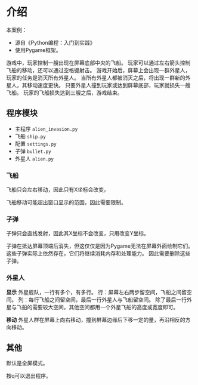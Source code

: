 # 介绍

本案例：
- 源自《Python编程：入门到实践》 
- 使用Pygame框架。

游戏中，玩家控制一艘出现在屏幕底部中央的飞船。
玩家可以通过左右箭头控制飞船的移动，还可以通过空格键射击。
游戏开始后，屏幕上会出现一群外星人，玩家的任务是消灭所有外星人。
当所有外星人都被消灭之后，将出现一群新的外星人，其移动速度更快。
只要外星人撞到玩家或达到屏幕底部，玩家就损失一艘飞船。
玩家的飞船损失达到三艘之后，游戏结束。

## 程序模块
- 主程序 `alien_invasion.py`
- 飞船 `ship.py`
- 配置 `settings.py`
- 子弹 `bullet.py`
- 外星人 `alien.py`

### 飞船

飞船只会左右移动，因此只有X坐标会改变。

飞船移动可能超出窗口显示的范围，因此需要限制。

### 子弹

子弹只会直线发射，因此其X坐标不会改变，只用改变Y坐标。

子弹在抵达屏幕顶端后消失，但这仅仅是因为Pygame无法在屏幕外面绘制它们。
这些子弹实际上依然存在，它们将继续消耗内存和处理能力。
因此需要删除这些子弹。

### 外星人

**显示**
外星舰队，一行有多个，有多行。
行：屏幕左右两步留空间，飞船之间留空间。
列：每行飞船之间留空间，最后一行外星人与飞船留空间。
除了最后一行外星与飞船的需要较大空间，其他空间都用一个外星飞船的高度或宽度即可。

**移动**
外星人群在屏幕上向右移动，撞到屏幕边缘后下移一定的量，再沿相反的方向移动。



## 其他

默认是全屏模式。

按q可以退出程序。
